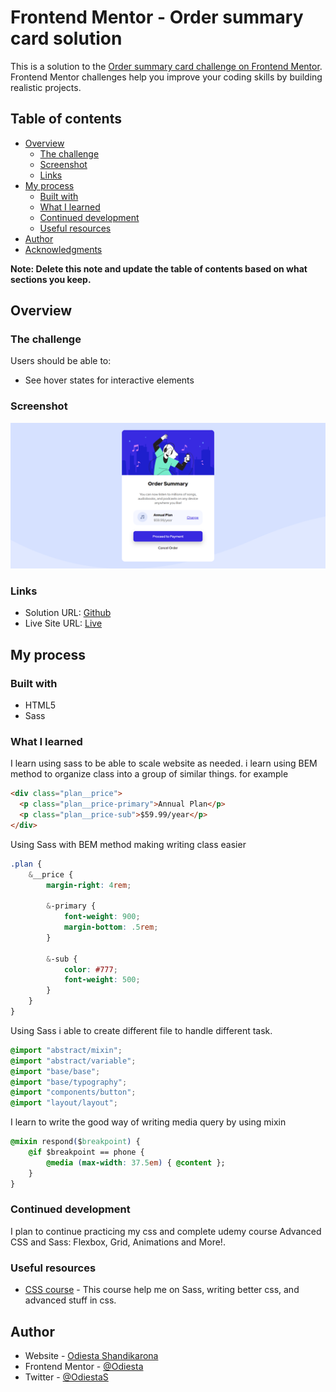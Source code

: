 # Frontend Mentor - Order summary card solution

This is a solution to the [Order summary card challenge on Frontend Mentor](https://www.frontendmentor.io/challenges/order-summary-component-QlPmajDUj). Frontend Mentor challenges help you improve your coding skills by building realistic projects. 

## Table of contents

- [Overview](#overview)
  - [The challenge](#the-challenge)
  - [Screenshot](#screenshot)
  - [Links](#links)
- [My process](#my-process)
  - [Built with](#built-with)
  - [What I learned](#what-i-learned)
  - [Continued development](#continued-development)
  - [Useful resources](#useful-resources)
- [Author](#author)
- [Acknowledgments](#acknowledgments)

**Note: Delete this note and update the table of contents based on what sections you keep.**

## Overview

### The challenge

Users should be able to:

- See hover states for interactive elements

### Screenshot

![](./screenshot.png)

### Links

- Solution URL: [Github](https://github.com/Odiesta/order-summary-component-main)
- Live Site URL: [Live](https://dainty-starburst-d16075.netlify.app/)

## My process

### Built with

- HTML5
- Sass

### What I learned

I learn using sass to be able to scale website as needed. i learn using BEM method to organize class into a group of similar things. for example

```html
<div class="plan__price">
  <p class="plan__price-primary">Annual Plan</p>
  <p class="plan__price-sub">$59.99/year</p>
</div>
```

Using Sass with BEM method making writing class easier

```css
.plan {
    &__price {
        margin-right: 4rem;

        &-primary {
            font-weight: 900;
            margin-bottom: .5rem;
        }
        
        &-sub {
            color: #777;
            font-weight: 500;
        }
    }
}
```

Using Sass i able to create different file to handle different task.

```css
@import "abstract/mixin";
@import "abstract/variable";
@import "base/base";
@import "base/typography";
@import "components/button";
@import "layout/layout";
```

I learn to write the good way of writing media query by using mixin

```css
@mixin respond($breakpoint) {
    @if $breakpoint == phone {
        @media (max-width: 37.5em) { @content };
    }
}
```


### Continued development

I plan to continue practicing my css and complete udemy course Advanced CSS and Sass: Flexbox, Grid, Animations and More!.

### Useful resources

- [CSS course](https://www.udemy.com/course/advanced-css-and-sass/) - This course help me on Sass, writing better css, and advanced stuff in css.

## Author

- Website - [Odiesta Shandikarona](https://github.com/Odiesta)
- Frontend Mentor - [@Odiesta](https://www.frontendmentor.io/profile/Odiesta)
- Twitter - [@OdiestaS](https://twitter.com/OdiestaS)
